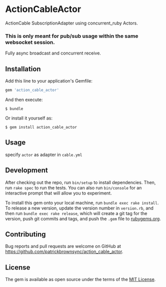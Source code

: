 # ActionCableActor

ActionCable SubscriptionAdapter using concurrent_ruby Actors.

### This is only meant for pub/sub usage within the same websocket session.

Fully async broadcast and concurrent receive. 

## Installation

Add this line to your application's Gemfile:

```ruby
gem 'action_cable_actor'
```

And then execute:

    $ bundle

Or install it yourself as:

    $ gem install action_cable_actor

## Usage

specify `actor` as adapter in `cable.yml`

## Development

After checking out the repo, run `bin/setup` to install dependencies. Then, run `rake spec` to run the tests. You can also run `bin/console` for an interactive prompt that will allow you to experiment.

To install this gem onto your local machine, run `bundle exec rake install`. To release a new version, update the version number in `version.rb`, and then run `bundle exec rake release`, which will create a git tag for the version, push git commits and tags, and push the `.gem` file to [rubygems.org](https://rubygems.org).

## Contributing

Bug reports and pull requests are welcome on GitHub at https://github.com/patrickbrownsync/action_cable_actor.

## License

The gem is available as open source under the terms of the [MIT License](http://opensource.org/licenses/MIT).

